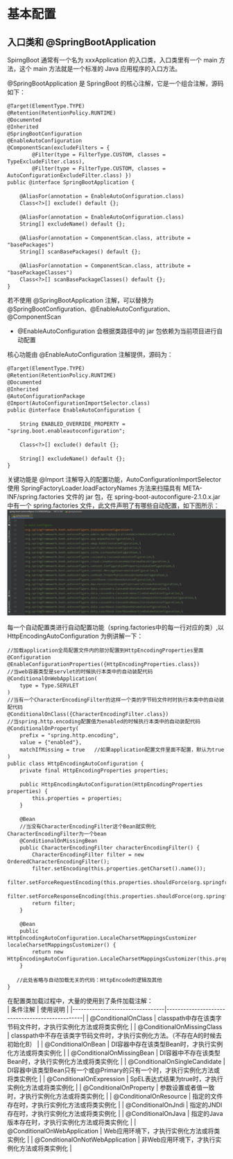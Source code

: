 # 基本配置
## 入口类和 @SpringBootApplication
SpirngBoot 通常有一个名为 xxxApplication 的入口类，入口类里有一个 main 方法，这个 main 方法就是一个标准的 Java 应用程序的入口方法。

@SpringBootApplication 是 SpringBoot 的核心注解，它是一个组合注解，源码如下：  
```
@Target(ElementType.TYPE)
@Retention(RetentionPolicy.RUNTIME)
@Documented
@Inherited
@SpringBootConfiguration
@EnableAutoConfiguration
@ComponentScan(excludeFilters = {
		@Filter(type = FilterType.CUSTOM, classes = TypeExcludeFilter.class),
		@Filter(type = FilterType.CUSTOM, classes = AutoConfigurationExcludeFilter.class) })
public @interface SpringBootApplication {

	@AliasFor(annotation = EnableAutoConfiguration.class)
	Class<?>[] exclude() default {};

	@AliasFor(annotation = EnableAutoConfiguration.class)
	String[] excludeName() default {};

	@AliasFor(annotation = ComponentScan.class, attribute = "basePackages")
	String[] scanBasePackages() default {};

	@AliasFor(annotation = ComponentScan.class, attribute = "basePackageClasses")
	Class<?>[] scanBasePackageClasses() default {};
}
```
若不使用 @SpringBootApplication 注解，可以替换为 @SpringBootConfiguration、@EnableAutoConfiguration、@ComponentScan  

* @EnableAutoConfiguration 会根据类路径中的 jar 包依赖为当前项目进行自动配置

核心功能由 @EnableAutoConfiguration 注解提供，源码为：  
```
@Target(ElementType.TYPE)
@Retention(RetentionPolicy.RUNTIME)
@Documented
@Inherited
@AutoConfigurationPackage
@Import(AutoConfigurationImportSelector.class)
public @interface EnableAutoConfiguration {

	String ENABLED_OVERRIDE_PROPERTY = "spring.boot.enableautoconfiguration";

	Class<?>[] exclude() default {};

	String[] excludeName() default {};
}
```
关键功能是 @Import 注解导入的配置功能，AutoConfigurationImportSelector 使用 SpringFactoryLoader.loadFactoryNames 方法来扫描具有 META-INF/spring.factories 文件的 jar 包，在 spring-boot-autoconfigure-2.1.0.x.jar 中有一个 spring.factories 文件，此文件声明了有哪些自动配置，如下图所示：  
![](https://github.com/JianMin-Xie/Learning-Note/blob/master/pic/spring.factories文件.jpg)  

每一个自动配置类进行自动配置功能（spring.factories中的每一行对应的类）,以 HttpEncodingAutoConfiguration 为例讲解一下：  
```
//加载application全局配置文件内的部分配置到HttpEncodingProperties里面
@Configuration
@EnableConfigurationProperties({HttpEncodingProperties.class}) 
//当web容器类型是servlet的时候执行本类中的自动装配代码
@ConditionalOnWebApplication(
    type = Type.SERVLET
)
//当有一个CharacterEncodingFilter的这样一个类的字节码文件时时执行本类中的自动装配代码
@ConditionalOnClass({CharacterEncodingFilter.class})
//当spring.http.encoding配置值为enabled的时候执行本类中的自动装配代码
@ConditionalOnProperty(
    prefix = "spring.http.encoding",
    value = {"enabled"},
    matchIfMissing = true   //如果application配置文件里面不配置，默认为true
)
public class HttpEncodingAutoConfiguration {
    private final HttpEncodingProperties properties;

    public HttpEncodingAutoConfiguration(HttpEncodingProperties properties) {
        this.properties = properties;
    }

    @Bean
    //当没有CharacterEncodingFilter这个Bean就实例化CharacterEncodingFilter为一个bean
    @ConditionalOnMissingBean
    public CharacterEncodingFilter characterEncodingFilter() {
        CharacterEncodingFilter filter = new OrderedCharacterEncodingFilter();
        filter.setEncoding(this.properties.getCharset().name());
        filter.setForceRequestEncoding(this.properties.shouldForce(org.springframework.boot.autoconfigure.http.HttpEncodingProperties.Type.REQUEST));
        filter.setForceResponseEncoding(this.properties.shouldForce(org.springframework.boot.autoconfigure.http.HttpEncodingProperties.Type.RESPONSE));
        return filter;
    }

    @Bean
    public HttpEncodingAutoConfiguration.LocaleCharsetMappingsCustomizer localeCharsetMappingsCustomizer() {
        return new HttpEncodingAutoConfiguration.LocaleCharsetMappingsCustomizer(this.properties);
    }
    
   //此处省略与自动加载无关的代码：HttpEncode的逻辑及其他
}
```
在配置类加载过程中，大量的使用到了条件加载注解：  
| 条件注解                            | 使用说明                                           |
|---------------------------------|------------------------------------------------|
| @ConditionalOnClass             | classpath中存在该类字节码文件时，才执行实例化方法或将类实例化            |
| @ConditionalOnMissingClass      | classpath中不存在该类字节码文件时，才执行实例化方法。（不存在A的时候去初始化B）  |
| @ConditionalOnBean              | DI容器中存在该类型Bean时，才执行实例化方法或将类实例化                 |
| @ConditionalOnMissingBean       | DI容器中不存在该类型Bean时，才执行实例化方法或将类实例化                |
| @ConditionalOnSingleCandidate   | DI容器中该类型Bean只有一个或@Primary的只有一个时，才执行实例化方法或将类实例化 |
| @ConditionalOnExpression        | SpEL表达式结果为true时，才执行实例化方法或将类实例化                 |
| @ConditionalOnProperty          | 参数设置或者值一致时，才执行实例化方法或将类实例化                      |
| @ConditionalOnResource          | 指定的文件存在时，才执行实例化方法或将类实例化                        |
| @ConditionalOnJndi              | 指定的JNDI存在时，才执行实例化方法或将类实例化                      |
| @ConditionalOnJava              | 指定的Java版本存在时，才执行实例化方法或将类实例化                    |
| @ConditionalOnWebApplication    | Web应用环境下，才执行实例化方法或将类实例化                        |
| @ConditionalOnNotWebApplication | 非Web应用环境下，才执行实例化方法或将类实例化                       |






